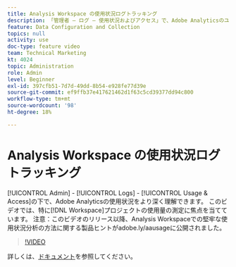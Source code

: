 ```yaml
---
title: Analysis Workspace の使用状況ログトラッキング
description: 「管理者 — ログ — 使用状況およびアクセス」で、Adobe Analyticsのユーザーの使用状況をより深く理解できます。 このビデオでは、Workspaceプロジェクトの使用の測定に特に焦点を当てています。
feature: Data Configuration and Collection
topics: null
activity: use
doc-type: feature video
team: Technical Marketing
kt: 4024
topic: Administration
role: Admin
level: Beginner
exl-id: 397cfb51-7d7d-49dd-8b54-e928fe77d39e
source-git-commit: ef9ffb37e417621462d1f63c5cd39377dd94c800
workflow-type: tm+mt
source-wordcount: '98'
ht-degree: 18%

---
```


# Analysis Workspace の使用状況ログトラッキング

[!UICONTROL Admin] - [!UICONTROL Logs] - [!UICONTROL Usage &amp; Access]の下で、Adobe Analyticsの使用状況をより深く理解できます。 このビデオでは、特に[!DNL Workspace]プロジェクトの使用量の測定に焦点を当てています。 注意：このビデオのリリース以降、Analysis Workspaceでの堅牢な使用状況分析の方法に関する製品ヒントがadobe.ly/aausageに公開されました。

>[!VIDEO](https://video.tv.adobe.com/v/29768/?quality=12)

詳しくは、[ドキュメント](https://experienceleague.adobe.com/docs/analytics/admin/admin-tools/logs.html?lang=en)を参照してください。
